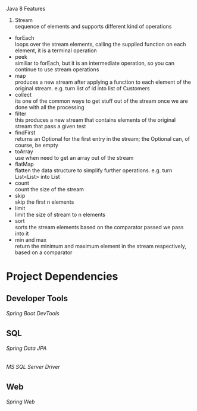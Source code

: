 Java 8 Features

1. Stream  
sequence of elements and supports different kind of operations  
* forEach  
loops over the stream elements, calling the supplied function on each element, it is a terminal operation  
* peek  
similiar to forEach, but it is an intermediate operation, so you can continue to use stream operations
* map  
produces a new stream after applying a function to each element of the original stream. e.g. turn list of id into list of Customers  
* collect  
its one of the common ways to get stuff out of the stream once we are done with all the processing  
* filter  
this produces a new stream that contains elements of the original stream that pass a given test  
* findFirst  
returns an Optional for the first entry in the stream; the Optional can, of course, be empty  
* toArray  
use when need to get an array out of the stream  
* flatMap  
flatten the data structure to simplify further operations. e.g. turn List<List<String>> into List<String>  
* count  
count the size of the stream  
* skip  
skip the first n elements  
* limit  
limit the size of stream to n elements  
* sort  
sorts the stream elements based on the comparator passed we pass into it  
* min and max  
return the minimum and maximum element in the stream respectively, based on a comparator  
  

# Project Dependencies

## Developer Tools  
###### Spring Boot DevTools

## SQL  
###### Spring Data JPA  
###### MS SQL Server Driver  

## Web  
###### Spring Web  
